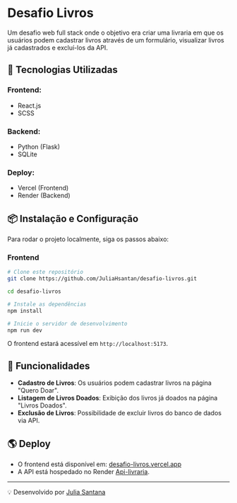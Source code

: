 # Desafio Livros

Um desafio web full stack onde o objetivo era criar uma livraria em que os usuários podem cadastrar livros através de um formulário, visualizar livros já cadastrados e excluí-los da API.

## 🚀 Tecnologias Utilizadas

### Frontend:

- React.js
- SCSS

### Backend:

- Python (Flask)
- SQLite

### Deploy:

- Vercel (Frontend)
- Render (Backend)

## 📦 Instalação e Configuração

Para rodar o projeto localmente, siga os passos abaixo:

### Frontend

```bash
# Clone este repositório
git clone https://github.com/JuliaHsantan/desafio-livros.git

cd desafio-livros

# Instale as dependências
npm install

# Inicie o servidor de desenvolvimento
npm run dev
```

O frontend estará acessível em `http://localhost:5173`.

## 🎯 Funcionalidades

- **Cadastro de Livros**: Os usuários podem cadastrar livros na página "Quero Doar".
- **Listagem de Livros Doados**: Exibição dos livros já doados na página "Livros Doados".
- **Exclusão de Livros**: Possibilidade de excluir livros do banco de dados via API.

## 🌎 Deploy

- O frontend está disponível em: [desafio-livros.vercel.app](https://desafio-livros.vercel.app)
- A API está hospedado no Render [Api-livraria](https://api-livraria-0la5.onrender.com).

---

💡 Desenvolvido por [Julia Santana](https://github.com/JuliaHsantana)
